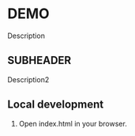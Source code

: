 # DEMO
Description
## SUBHEADER
Description2 

## Local development

1. Open index.html in your browser.
